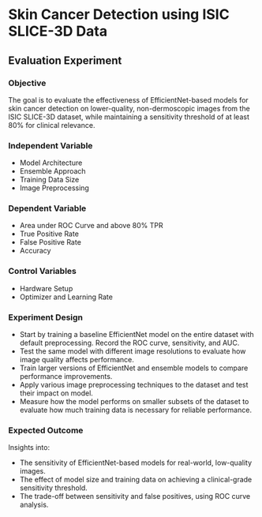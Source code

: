 # Skin Cancer Detection using ISIC SLICE-3D Data

## Evaluation Experiment
### Objective
The goal is to evaluate the effectiveness of EfficientNet-based models for skin cancer detection on lower-quality, non-dermoscopic images from the ISIC SLICE-3D dataset, while maintaining a sensitivity threshold of at least 80% for clinical relevance.
### Independent Variable
- Model Architecture
- Ensemble Approach
- Training Data Size
- Image Preprocessing
### Dependent Variable
- Area under ROC Curve and above 80% TPR
- True Positive Rate
- False Positive Rate
- Accuracy
### Control Variables
- Hardware Setup
- Optimizer and Learning Rate
### Experiment Design
-	Start by training a baseline EfficientNet model on the entire dataset with default preprocessing. Record the ROC curve, sensitivity, and AUC.
-	Test the same model with different image resolutions to evaluate how image quality affects performance.
-	Train larger versions of EfficientNet and ensemble models to compare performance improvements.
-	Apply various image preprocessing techniques to the dataset and test their impact on model.
-	Measure how the model performs on smaller subsets of the dataset to evaluate how much training data is necessary for reliable performance.
### Expected Outcome
Insights into:
- The sensitivity of EfficientNet-based models for real-world, low-quality images.
- The effect of model size and training data on achieving a clinical-grade sensitivity threshold.
- The trade-off between sensitivity and false positives, using ROC curve analysis.
